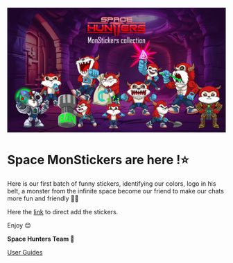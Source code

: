 ![alt text](../../../static/img/sticker-pack.png)

# Space MonStickers are here !⭐️

Here is our first batch of funny stickers, identifying our colors, logo in his belt, a monster from the infinite space become our friend to make our chats more fun and friendly 🙌😍

Here the [link](https://t.me/addstickers/SpaceHunters) to direct add the stickers.

Enjoy 😊 

**Space Hunters Team 🚀**

[User Guides](../../../index.md)
